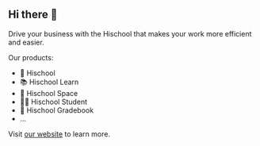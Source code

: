 ## Hi there 👋

Drive your business with the Hischool that makes your work more efficient and easier.

Our products:
- 🚀 Hischool
- 📚 Hischool Learn
- 💬 Hischool Space
- 👨‍🎓 Hischool Student
- 📒 Hischool Gradebook
- ...



Visit [our website](https://hischool.one) to learn more.

